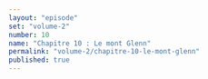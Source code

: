 ```yaml
---
layout: "episode"
set: "volume-2"
number: 10
name: "Chapitre 10 : Le mont Glenn"
permalink: "volume-2/chapitre-10-le-mont-glenn"
published: true
---
```

